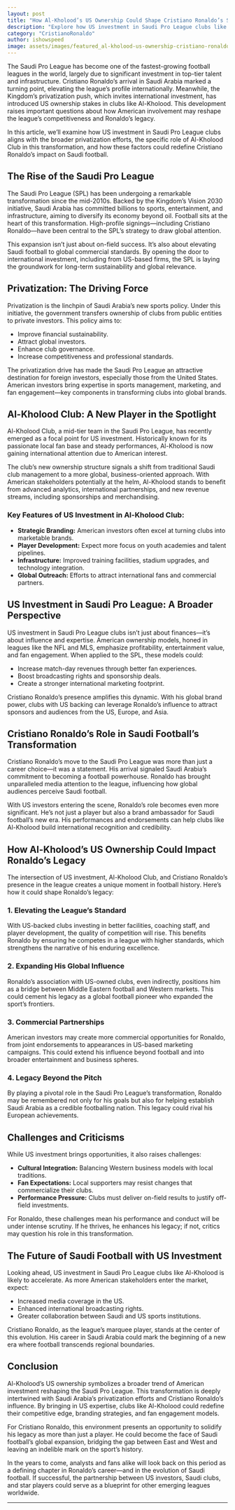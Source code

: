 ```yaml
---
layout: post
title: "How Al-Kholood’s US Ownership Could Shape Cristiano Ronaldo’s Saudi Pro League Legacy"
description: "Explore how US investment in Saudi Pro League clubs like Al-Kholood could impact Cristiano Ronaldo’s legacy amid Saudi football’s privatization drive."
category: "CristianoRonaldo"
author: ishowspeed
image: assets/images/featured_al-kholood-us-ownership-cristiano-ronaldo-legacy.webp
---
```


The Saudi Pro League has become one of the fastest-growing football leagues in the world, largely due to significant investment in top-tier talent and infrastructure. Cristiano Ronaldo’s arrival in Saudi Arabia marked a turning point, elevating the league’s profile internationally. Meanwhile, the Kingdom’s privatization push, which invites international investment, has introduced US ownership stakes in clubs like Al-Kholood. This development raises important questions about how American involvement may reshape the league’s competitiveness and Ronaldo’s legacy.

In this article, we’ll examine how US investment in Saudi Pro League clubs aligns with the broader privatization efforts, the specific role of Al-Kholood Club in this transformation, and how these factors could redefine Cristiano Ronaldo’s impact on Saudi football.

<ins class="adsbygoogle"
     style="display:block"
     data-ad-client="ca-pub-2784742237479601"
     data-ad-slot="3760872290"
     data-ad-format="auto"
     data-full-width-responsive="true"></ins>
<script>
     (adsbygoogle = window.adsbygoogle || []).push({});
</script>


## The Rise of the Saudi Pro League

The Saudi Pro League (SPL) has been undergoing a remarkable transformation since the mid-2010s. Backed by the Kingdom’s Vision 2030 initiative, Saudi Arabia has committed billions to sports, entertainment, and infrastructure, aiming to diversify its economy beyond oil. Football sits at the heart of this transformation. High-profile signings—including Cristiano Ronaldo—have been central to the SPL’s strategy to draw global attention.

This expansion isn’t just about on-field success. It’s also about elevating Saudi football to global commercial standards. By opening the door to international investment, including from US-based firms, the SPL is laying the groundwork for long-term sustainability and global relevance.



## Privatization: The Driving Force

Privatization is the linchpin of Saudi Arabia’s new sports policy. Under this initiative, the government transfers ownership of clubs from public entities to private investors. This policy aims to:

* Improve financial sustainability.
* Attract global investors.
* Enhance club governance.
* Increase competitiveness and professional standards.

The privatization drive has made the Saudi Pro League an attractive destination for foreign investors, especially those from the United States. American investors bring expertise in sports management, marketing, and fan engagement—key components in transforming clubs into global brands.

## Al-Kholood Club: A New Player in the Spotlight

Al-Kholood Club, a mid-tier team in the Saudi Pro League, has recently emerged as a focal point for US investment. Historically known for its passionate local fan base and steady performances, Al-Kholood is now gaining international attention due to American interest.

<ins class="adsbygoogle"
     style="display:block"
     data-ad-client="ca-pub-2784742237479601"
     data-ad-slot="3760872290"
     data-ad-format="auto"
     data-full-width-responsive="true"></ins>
<script>
     (adsbygoogle = window.adsbygoogle || []).push({});
</script>


The club’s new ownership structure signals a shift from traditional Saudi club management to a more global, business-oriented approach. With American stakeholders potentially at the helm, Al-Kholood stands to benefit from advanced analytics, international partnerships, and new revenue streams, including sponsorships and merchandising.

### Key Features of US Investment in Al-Kholood Club:

* **Strategic Branding:** American investors often excel at turning clubs into marketable brands.
* **Player Development:** Expect more focus on youth academies and talent pipelines.
* **Infrastructure:** Improved training facilities, stadium upgrades, and technology integration.
* **Global Outreach:** Efforts to attract international fans and commercial partners.

## US Investment in Saudi Pro League: A Broader Perspective

US investment in Saudi Pro League clubs isn’t just about finances—it’s about influence and expertise. American ownership models, honed in leagues like the NFL and MLS, emphasize profitability, entertainment value, and fan engagement. When applied to the SPL, these models could:

* Increase match-day revenues through better fan experiences.
* Boost broadcasting rights and sponsorship deals.
* Create a stronger international marketing footprint.

Cristiano Ronaldo’s presence amplifies this dynamic. With his global brand power, clubs with US backing can leverage Ronaldo’s influence to attract sponsors and audiences from the US, Europe, and Asia.

## Cristiano Ronaldo’s Role in Saudi Football’s Transformation

Cristiano Ronaldo’s move to the Saudi Pro League was more than just a career choice—it was a statement. His arrival signaled Saudi Arabia’s commitment to becoming a football powerhouse. Ronaldo has brought unparalleled media attention to the league, influencing how global audiences perceive Saudi football.

<ins class="adsbygoogle"
     style="display:block"
     data-ad-client="ca-pub-2784742237479601"
     data-ad-slot="3760872290"
     data-ad-format="auto"
     data-full-width-responsive="true"></ins>
<script>
     (adsbygoogle = window.adsbygoogle || []).push({});
</script>


With US investors entering the scene, Ronaldo’s role becomes even more significant. He’s not just a player but also a brand ambassador for Saudi football’s new era. His performances and endorsements can help clubs like Al-Kholood build international recognition and credibility.

## How Al-Kholood’s US Ownership Could Impact Ronaldo’s Legacy

The intersection of US investment, Al-Kholood Club, and Cristiano Ronaldo’s presence in the league creates a unique moment in football history. Here’s how it could shape Ronaldo’s legacy:

### 1. **Elevating the League’s Standard**

With US-backed clubs investing in better facilities, coaching staff, and player development, the quality of competition will rise. This benefits Ronaldo by ensuring he competes in a league with higher standards, which strengthens the narrative of his enduring excellence.

### 2. **Expanding His Global Influence**

Ronaldo’s association with US-owned clubs, even indirectly, positions him as a bridge between Middle Eastern football and Western markets. This could cement his legacy as a global football pioneer who expanded the sport’s frontiers.

### 3. **Commercial Partnerships**

American investors may create more commercial opportunities for Ronaldo, from joint endorsements to appearances in US-based marketing campaigns. This could extend his influence beyond football and into broader entertainment and business spheres.

### 4. **Legacy Beyond the Pitch**

By playing a pivotal role in the Saudi Pro League’s transformation, Ronaldo may be remembered not only for his goals but also for helping establish Saudi Arabia as a credible footballing nation. This legacy could rival his European achievements.

## Challenges and Criticisms

While US investment brings opportunities, it also raises challenges:

* **Cultural Integration:** Balancing Western business models with local traditions.
* **Fan Expectations:** Local supporters may resist changes that commercialize their clubs.
* **Performance Pressure:** Clubs must deliver on-field results to justify off-field investments.

<ins class="adsbygoogle"
     style="display:block"
     data-ad-client="ca-pub-2784742237479601"
     data-ad-slot="3760872290"
     data-ad-format="auto"
     data-full-width-responsive="true"></ins>
<script>
     (adsbygoogle = window.adsbygoogle || []).push({});
</script>


For Ronaldo, these challenges mean his performance and conduct will be under intense scrutiny. If he thrives, he enhances his legacy; if not, critics may question his role in this transformation.

## The Future of Saudi Football with US Investment

Looking ahead, US investment in Saudi Pro League clubs like Al-Kholood is likely to accelerate. As more American stakeholders enter the market, expect:

* Increased media coverage in the US.
* Enhanced international broadcasting rights.
* Greater collaboration between Saudi and US sports institutions.

Cristiano Ronaldo, as the league’s marquee player, stands at the center of this evolution. His career in Saudi Arabia could mark the beginning of a new era where football transcends regional boundaries.

## Conclusion

Al-Kholood’s US ownership symbolizes a broader trend of American investment reshaping the Saudi Pro League. This transformation is deeply intertwined with Saudi Arabia’s privatization efforts and Cristiano Ronaldo’s influence. By bringing in US expertise, clubs like Al-Kholood could redefine their competitive edge, branding strategies, and fan engagement models.

<ins class="adsbygoogle"
     style="display:block"
     data-ad-client="ca-pub-2784742237479601"
     data-ad-slot="3760872290"
     data-ad-format="auto"
     data-full-width-responsive="true"></ins>
<script>
     (adsbygoogle = window.adsbygoogle || []).push({});
</script>


For Cristiano Ronaldo, this environment presents an opportunity to solidify his legacy as more than just a player. He could become the face of Saudi football’s global expansion, bridging the gap between East and West and leaving an indelible mark on the sport’s history.

In the years to come, analysts and fans alike will look back on this period as a defining chapter in Ronaldo’s career—and in the evolution of Saudi football. If successful, the partnership between US investors, Saudi clubs, and star players could serve as a blueprint for other emerging leagues worldwide.

---
